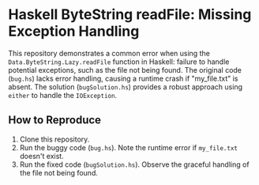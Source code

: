 # Haskell ByteString readFile: Missing Exception Handling

This repository demonstrates a common error when using the `Data.ByteString.Lazy.readFile` function in Haskell: failure to handle potential exceptions, such as the file not being found.  The original code (`bug.hs`) lacks error handling, causing a runtime crash if "my_file.txt" is absent. The solution (`bugSolution.hs`) provides a robust approach using `either` to handle the `IOException`.

## How to Reproduce

1. Clone this repository.
2. Run the buggy code (`bug.hs`).  Note the runtime error if `my_file.txt` doesn't exist.
3. Run the fixed code (`bugSolution.hs`). Observe the graceful handling of the file not being found.